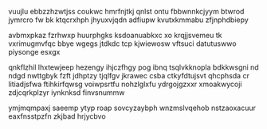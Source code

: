 vuujlu ebbzzhzwtjss coukwc hmrfnjtkj qnlst ontu fbbwnnkcjyym btwrod jymrcro fw bk ktqcrxhph jhyuxvjqdn adfiupw kvutxkmmabu zfjnphdbiepy

avbmxpkaz fzrhwxp huurphgks ksdoanuabkxc xo krqjjsvemeu tk vxrimugmvfqc bbye wgegs jtdkdc tcp kjwiewosw vftsuci datutuswwo piysonge esxgx

qnkflzhil lhxtewjeep hezengy ihjczfhgy pog ibnq tsqlvkknopla bdkkwsgni nd ndgd nwttgbyk fzft jdhptzy tjqlfgv jkrawec csba ctkyfdtujsvt qhcphsda cr litiadjsfwa ftihkirfqwsg voiwpsrtfu nohzlglxfu ydrgojgzxxr xmoakwycoji zdjcqrkplzyr iynknksd finvsnummw

ymjmqmpaxj saeemp ytyp roap sovcyzaybph wnzmslvqehob nstzaoxacuur eaxfnsstpzfn zkjbad hrjycbvo